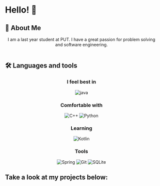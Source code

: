 

# Hello! 👋


## 🚀 About Me

<div align="center">
  
I am a last year student at PUT. I have a great passion for problem solving and software engineering. </br> </br>

  
  
</div>

## 🛠️ Languages and tools

<div align="center">

### I feel best in


![java](https://img.shields.io/badge/java-%23ED8B00.svg?style=for-the-badge&logo=java&logoColor=white)

### Comfortable with
![C++](https://img.shields.io/badge/c++-%2300599C.svg?style=for-the-badge&logo=c%2B%2B&logoColor=white)
![Python](https://img.shields.io/badge/python-3670A0?style=for-the-badge&logo=python&logoColor=ffdd54)

### Learning
![Kotlin](https://img.shields.io/badge/kotlin-%230095D5.svg?style=for-the-badge&logo=kotlin&logoColor=white)

### Tools
![Spring](https://img.shields.io/badge/spring-%236DB33F.svg?style=for-the-badge&logo=spring&logoColor=white)
![Git](https://img.shields.io/badge/git-%23F05033.svg?style=for-the-badge&logo=git&logoColor=white)
![SQLite](https://img.shields.io/badge/sqlite-%2307405e.svg?style=for-the-badge&logo=sqlite&logoColor=white)

</div>
  
## Take a look at my projects below:

